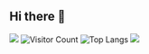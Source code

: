 ## Hi there 👋

<!--
**Xiaoheizi2023/Xiaoheizi2023** is a ✨ _special_ ✨ repository because its `README.md` (this file) appears on your GitHub profile.

Here are some ideas to get you started:

- 🔭 I’m currently working on ...
- 🌱 I’m currently learning ...
- 👯 I’m looking to collaborate on ...
- 🤔 I’m looking for help with ...
- 💬 Ask me about ...
- 📫 How to reach me: ...
- 😄 Pronouns: ...
- ⚡ Fun fact: ...
-->
![](https://github-readme-stats.vercel.app/api?username=Xiaoheizi2023e&show_icons=true&theme=transparent)
![Visitor Count](https://profile-counter.glitch.me/Xiaoheizi2023/count.svg)
![Top Langs](https://github-readme-stats.vercel.app/api/top-langs/?username=Xiaoheizi2023&layout=compact&theme=tokyonight)
![](https://github-readme-activity-graph.cyclic.app/graph?username=Xiaoheizi2023&theme=dracula)

